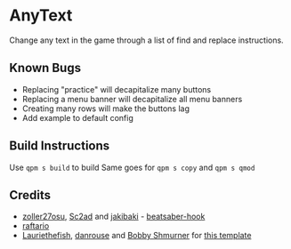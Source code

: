 # AnyText

Change any text in the game through a list of find and replace instructions.


## Known Bugs

- Replacing "practice" will decapitalize many buttons
- Replacing a menu banner will decapitalize all menu banners
- Creating many rows will make the buttons lag
- Add example to default config


## Build Instructions

Use `qpm s build` to build
Same goes for `qpm s copy` and `qpm s qmod`


## Credits

* [zoller27osu](https://github.com/zoller27osu), [Sc2ad](https://github.com/Sc2ad) and [jakibaki](https://github.com/jakibaki) - [beatsaber-hook](https://github.com/sc2ad/beatsaber-hook)
* [raftario](https://github.com/raftario)
* [Lauriethefish](https://github.com/Lauriethefish), [danrouse](https://github.com/danrouse) and [Bobby Shmurner](https://github.com/BobbyShmurner) for [this template](https://github.com/Lauriethefish/quest-mod-template)
